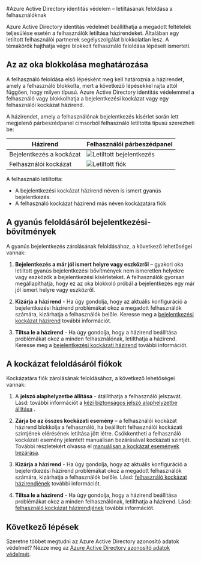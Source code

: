 <properties
    pageTitle="Azure Active Directory identitás védelem – letiltásának feloldása felhasználók |} Microsoft Azure"
    description="Megtudhatja, hogyan tiltásának feloldása a felhasználók által az Azure Active Directory identitás védelem házirend blokkolt."
    services="active-directory"
    keywords="Azure active directory-identitás védelmét, felhasználói tiltásának feloldása"
    documentationCenter=""
    authors="markusvi"
    manager="femila"
    editor=""/>

<tags
    ms.service="active-directory"
    ms.workload="identity"
    ms.tgt_pltfrm="na"
    ms.devlang="na"
    ms.topic="article"
    ms.date="09/20/2016"
    ms.author="markvi"/>

#<a name="azure-active-directory-identity-protection---how-to-unblock-users"></a>Azure Active Directory identitás védelem – letiltásának feloldása a felhasználóknak

Azure Active Directory identitás védelmét beállíthatja a megadott feltételek teljesülése esetén a felhasználók letiltása házirendeket. Általában egy letiltott felhasználói partnerek segélyszolgálat blokkolatlan lesz. A témakörök hajthatja végre blokkolt felhasználó feloldása lépéseit ismerteti.


## <a name="determine-the-reason-for-blocking"></a>Az az oka blokkolása meghatározása

A felhasználó feloldása első lépésként meg kell határoznia a házirendet, amely a felhasználó blokkolta, mert a következő lépésekkel rajta attól függően, hogy milyen típusú. Azure Active Directory identitás védelemmel a felhasználó vagy blokkolhatja a bejelentkezési kockázat vagy egy felhasználói kockázat házirend. 

A házirendet, amely a felhasználónak bejelentkezés kísérlet során lett megjelenő párbeszédpanel címsorból felhasználó letiltotta típusú szerezheti be:

|Házirend | Felhasználói párbeszédpanel|
|--- | --- |
|Bejelentkezés a kockázat | ![Letiltott bejelentkezés](./media/active-directory-identityprotection-unblock-howto/02.png) |
|Felhasználói kockázat | ![Letiltott fiók](./media/active-directory-identityprotection-unblock-howto/104.png) |


A felhasználó letiltotta:

- A bejelentkezési kockázat házirend néven is ismert gyanús bejelentkezés.
- A felhasználó kockázat házirend más néven kockázatára fiók

 
## <a name="unblocking-suspicious-sign-ins"></a>A gyanús feloldásáról bejelentkezési-bővítmények

A gyanús bejelentkezés zárolásának feloldásához, a következő lehetőségei vannak:

1. **Bejelentkezés a már jól ismert helyre vagy eszközről** – gyakori oka letiltott gyanús bejelentkezési bővítmények nem ismeretlen helyekre vagy eszközök a bejelentkezési kísérleteket. A felhasználók gyorsan megállapíthatja, hogy ez az oka blokkoló próbál a bejelentkezés egy már jól ismert helyre vagy eszközről.


3. **Kizárja a házirend** - Ha úgy gondolja, hogy az aktuális konfiguráció a bejelentkezési házirend problémákat okoz a megadott felhasználók számára, kizárhatja a felhasználók belőle. Keresse meg a [bejelentkezési kockázat házirend](active-directory-identityprotection.md#sign-in-risk-policy) további információt.
 
4. **Tiltsa le a házirend** - Ha úgy gondolja, hogy a házirend beállítása problémákat okoz a minden felhasználónak, letilthatja a házirend. Keresse meg a [bejelentkezési kockázati házirend](active-directory-identityprotection.md#sign-in-risk-policy) további információt.


## <a name="unblocking-accounts-at-risk"></a>A kockázat feloldásáról fiókok

Kockázatára fiók zárolásának feloldásához, a következő lehetőségei vannak:

1. A **jelszó alaphelyzetbe állítása** - átállíthatja a felhasználó jelszavát. Lásd: további információt a [kézi biztonságos jelszó alaphelyzetbe állítása](active-directory-identityprotection.md#manual-secure-password-reset) .

2. **Zárja be az összes kockázati esemény** – a felhasználói kockázat házirend blokkolja a felhasználó, ha beállított felhasználói kockázati szintjének elérésének letiltása jött létre. Csökkentheti a felhasználó kockázati esemény jelentett manuálisan bezárásával kockázati szintjét. További részletekért olvassa el [manuálisan a kockázat események bezárása](active-directory-identityprotection.md#closing-risk-events-manually).

3. **Kizárja a házirend** - Ha úgy gondolja, hogy az aktuális konfiguráció a bejelentkezési házirend problémákat okoz a megadott felhasználók számára, kizárhatja a felhasználók belőle. Lásd: [felhasználó kockázat házirendjének](active-directory-identityprotection.md#user-risk-policy) további információt.
 
4. **Tiltsa le a házirend** - Ha úgy gondolja, hogy a házirend beállítása problémákat okoz a minden felhasználónak, letilthatja a házirend. Lásd: [felhasználó kockázat házirendjének](active-directory-identityprotection.md#user-risk-policy) további információt.




## <a name="next-steps"></a>Következő lépések

 Szeretne többet megtudni az Azure Active Directory azonosító adatok védelmét? Nézze meg az [Azure Active Directory azonosító adatok védelmét](active-directory-identityprotection.md).
 

